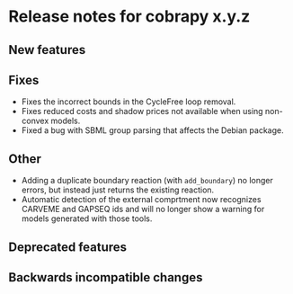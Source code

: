 # Release notes for cobrapy x.y.z

## New features

## Fixes

* Fixes the incorrect bounds in the CycleFree loop removal.
* Fixes reduced costs and shadow prices not available when using non-convex models.
* Fixed a bug with SBML group parsing that affects the Debian package.

## Other

* Adding a duplicate boundary reaction (with `add_boundary`) no longer errors, but instead just returns the existing reaction.
* Automatic detection of the external comprtment now recognizes CARVEME and GAPSEQ ids and will no longer
  show a warning for models generated with those tools.

## Deprecated features

## Backwards incompatible changes
